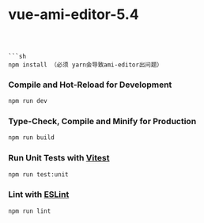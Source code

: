 # vue-ami-editor-5.4

```依赖于 veaury vue3 vite npm i 不要动package不然可能会报错 node >16



```sh
npm install （必须 yarn会导致ami-editor出问题）
```

### Compile and Hot-Reload for Development

```sh
npm run dev
```

### Type-Check, Compile and Minify for Production

```sh
npm run build
```

### Run Unit Tests with [Vitest](https://vitest.dev/)

```sh
npm run test:unit
```

### Lint with [ESLint](https://eslint.org/)

```sh
npm run lint
```
